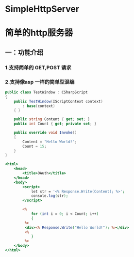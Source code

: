 # SimpleHttpServer

简单的http服务器
====================

## 一：功能介绍

### 1.支持简单的 GET,POST 请求
### 2.支持像asp 一样的简单型混编
```C#
public class TestWindow : CSharpScript
{
	public TestWindow(IScriptContext context)
		: base(context)
	{ }

	public string Content { get; set; }
	public int Count { get; private set; }

	public override void Invoke()
	{
		Content = "Hello World!";
		Count = 15;
	}
}
```
```ASP
<html>
	<head>
		<title>OAuth</title>
	</head>
	<body>
        <script>
            let str = '<% Response.Write(Content); %>';
            console.log(str);
        </script>

        <%
            for (int i = 0; i < Count; i++)
            {
         %>
         <div><% Response.Write("Hello World!"); %></div>
         <%
            }
         %>
	</body>
</html>
```